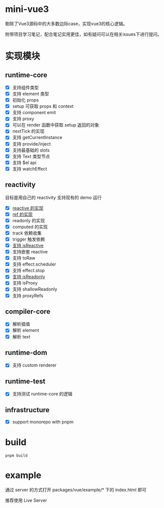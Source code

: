 # mini-vue3

剔除了Vue3源码中的大多数边际case，实现vue3的核心逻辑。

附带项目学习笔记，配合笔记实用更佳，如有疑问可以在相关issues下进行提问。

# 实现模块
## runtime-core
- [x] 支持组件类型
- [x] 支持 element 类型
- [x] 初始化 props
- [x] setup 可获取 props 和 context
- [x] 支持 component emit
- [x] 支持 proxy
- [x] 可以在 render 函数中获取 setup 返回的对象
- [x] nextTick 的实现
- [x] 支持 getCurrentInstance
- [x] 支持 provide/inject
- [x] 支持最基础的 slots
- [x] 支持 Text 类型节点
- [x] 支持 $el api
- [x] 支持 watchEffect

## reactivity
目标是用自己的 reactivity 支持现有的 demo 运行
- [x] [reactive 的实现](https://github.com/miaokeliq/mini-vue3/issues/1)
- [x] [ref 的实现](https://github.com/miaokeliq/mini-vue3/issues/3)
- [x] readonly 的实现
- [x] computed 的实现
- [x] track 依赖收集
- [x] trigger 触发依赖
- [x] [支持 isReactive](https://github.com/miaokeliq/mini-vue3/issues/2)
- [x] 支持嵌套 reactive
- [x] 支持 toRaw
- [x] 支持 effect.scheduler
- [x] 支持 effect.stop
- [x] [支持 isReadonly](https://github.com/miaokeliq/mini-vue3/issues/2)
- [x] 支持 isProxy
- [x] 支持 shallowReadonly
- [x] 支持 proxyRefs

## compiler-core
- [x] 解析插值
- [x] 解析 element
- [x] 解析 text
## runtime-dom
- [x] 支持 custom renderer
## runtime-test
- [x] 支持测试 runtime-core 的逻辑

## infrastructure
- [x] support monorepo with pnpm

# build
```
pnpm build
```


# example
通过 server 的方式打开 packages/vue/example/* 下的 index.html 即可

 推荐使用 Live Server

